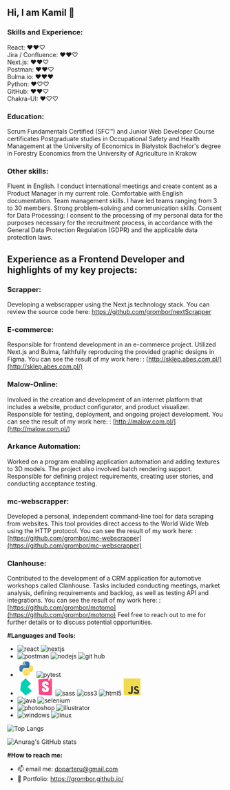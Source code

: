 ## Hi, I am Kamil 🤗

### Skills and Experience:
React: ❤❤♡  
Jira / Confluence: ❤❤♡  
Next.js: ❤❤♡  
Postman: ❤❤♡  
Bulma.io: ❤❤❤  
Python: ❤♡♡  
GitHub: ❤❤♡  
Chakra-UI: ❤♡♡  

### Education:

Scrum Fundamentals Certified (SFC™) and Junior Web Developer Course certificates
Postgraduate studies in Occupational Safety and Health Management at the University of Economics in Białystok
Bachelor's degree in Forestry Economics from the University of Agriculture in Krakow

### Other skills:

Fluent in English. I conduct international meetings and create content as a Product Manager in my current role.
Comfortable with English documentation.
Team management skills. I have led teams ranging from 3 to 30 members.
Strong problem-solving and communication skills.
Consent for Data Processing:
I consent to the processing of my personal data for the purposes necessary for the recruitment process, in accordance with the General Data Protection Regulation (GDPR) and the applicable data protection laws.

## Experience as a Frontend Developer and highlights of my key projects:

### Scrapper:
Developing a webscrapper using the Next.js technology stack.  You can review the source code here: 
https://github.com/grombor/nextScrapper

### E-commerce:
Responsible for frontend development in an e-commerce project. Utilized Next.js and Bulma, faithfully reproducing the provided graphic designs in Figma.  You can see the result of my work here: : [http://sklep.abes.com.pl/](http://sklep.abes.com.pl/)

### Malow-Online:
Involved in the creation and development of an internet platform that includes a website, product configurator, and product visualizer. Responsible for testing, deployment, and ongoing project development.  You can see the result of my work here: : [http://malow.com.pl/](http://malow.com.pl/)

### Arkance Automation:
Worked on a program enabling application automation and adding textures to 3D models. The project also involved batch rendering support. Responsible for defining project requirements, creating user stories, and conducting acceptance testing.

### mc-webscrapper:
Developed a personal, independent command-line tool for data scraping from websites. This tool provides direct access to the World Wide Web using the HTTP protocol.  You can see the result of my work here: : [https://github.com/grombor/mc-webscrapper](https://github.com/grombor/mc-webscrapper)

### Clanhouse:
Contributed to the development of a CRM application for automotive workshops called Clanhouse. Tasks included conducting meetings, market analysis, defining requirements and backlog, as well as testing API and integrations.  You can see the result of my work here: : [https://github.com/grombor/motomo](https://github.com/grombor/motomo)
Feel free to reach out to me for further details or to discuss potential opportunities.   

**#Languages and Tools:**

- <img src="https://cdn.jsdelivr.net/gh/devicons/devicon/icons/react/react-original.svg" alt="react" width="40" height="40" /> <img src="https://cdn.jsdelivr.net/gh/devicons/devicon/icons/nextjs/nextjs-original-wordmark.svg" alt="nextjs" width="40" height="40"  />
- <img src="https://www.vectorlogo.zone/logos/getpostman/getpostman-icon.svg" alt="postman" width="40" height="40"/> <img src="https://cdn.jsdelivr.net/gh/devicons/devicon/icons/npm/npm-original-wordmark.svg" alt="nodejs" width="40" height="40"/> <img src="https://cdn.jsdelivr.net/gh/devicons/devicon/icons/github/github-original.svg"  alt="git hub" width="40" height="40"/>
- <img src="https://github.com/devicons/devicon/blob/master/icons/python/python-original.svg" alt="python" width="40" height="40" /> <img src="https://cdn.jsdelivr.net/gh/devicons/devicon/icons/pytest/pytest-original-wordmark.svg" alt="pytest" width="40" height="40" />
- <img src="https://github.com/devicons/devicon/blob/master/icons/bulma/bulma-plain.svg" alt="bulma" width="40" height="40"/> <img src="https://github.com/devicons/devicon/blob/master/icons/storybook/storybook-original.svg" alt="storybook" width="40" height="40"/> <img src="https://cdn.jsdelivr.net/gh/devicons/devicon/icons/sass/sass-original.svg" alt="sass" width="40" height="40"/> <img src="https://cdn.jsdelivr.net/gh/devicons/devicon/icons/css3/css3-original.svg" alt="css3" width="40" height="40"/> <img src="https://cdn.jsdelivr.net/gh/devicons/devicon/icons/html5/html5-original.svg" alt="html5" width="40" height="40"/> <img src="https://raw.githubusercontent.com/devicons/devicon/master/icons/javascript/javascript-original.svg" alt="javascript" width="40" height="40"/>
- <img src="https://cdn.jsdelivr.net/gh/devicons/devicon/icons/java/java-original.svg" alt="java" width="40" height="40" /> <img src="https://raw.githubusercontent.com/detain/svg-logos/780f25886640cef088af994181646db2f6b1a3f8/svg/selenium-logo.svg" alt="selenium" width="40" height="40"/>
- <img src="https://cdn.jsdelivr.net/gh/devicons/devicon/icons/photoshop/photoshop-line.svg" alt="photoshop" width="40" height="40" /> <img src="https://cdn.jsdelivr.net/gh/devicons/devicon/icons/illustrator/illustrator-line.svg" alt="illustrator" width="40" height="40" />
- <img src="https://cdn.jsdelivr.net/gh/devicons/devicon/icons/windows8/windows8-original.svg" alt="windows" width="40" height="40"/> <img src="https://cdn.jsdelivr.net/gh/devicons/devicon/icons/linux/linux-original.svg" alt="linux" width="40" height="40"/>

![Top Langs](https://github-readme-stats.vercel.app/api/top-langs/?username=grombor&hide_progress=true&theme=radical)

![Anurag's GitHub stats](https://github-readme-stats.vercel.app/api?username=grombor&show_icons=true&theme=radical)

**#How to reach me:**

- 📫 email me: doparteru@gmail.com
- 🔗 Portfolio: https://grombor.github.io/
